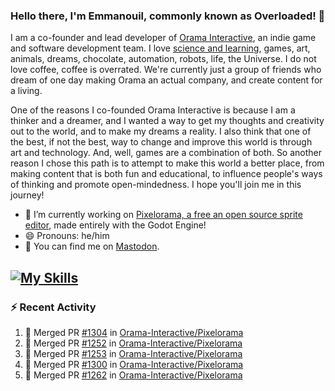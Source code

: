 ### Hello there, I'm Emmanouil, commonly known as Overloaded! 👋
I am a co-founder and lead developer of [Orama Interactive](https://www.oramainteractive.com/), an indie game and software development team. I love [science and learning](https://github.com/OverloadedOrama/KnowledgeBase), games, art, animals, dreams, chocolate, automation, robots, life, the Universe. I do not love coffee, coffee is overrated. We're currently just a group of friends who dream of one day making Orama an actual company, and create content for a living.

One of the reasons I co-founded Orama Interactive is because I am a thinker and a dreamer, and I wanted a way to get my thoughts and creativity out to the world, and to make my dreams a reality. I also think that one of the best, if not the best, way to change and improve this world is through art and technology. And, well, games are a combination of both. So another reason I chose this path is to attempt to make this world a better place, from making content that is both fun and educational, to influence people's ways of thinking and promote open-mindedness. I hope you'll join me in this journey!

- 🔭 I’m currently working on [Pixelorama, a free an open source sprite editor](https://github.com/Orama-Interactive/Pixelorama), made entirely with the Godot Engine!
- 😄 Pronouns: he/him
- 🐘 You can find me on <a rel="me" href="https://mastodon.social/@Overloaded">Mastodon</a>.

[![My Skills](https://skillicons.dev/icons?i=godot,py,cpp,cs,git,linux,html)](https://skillicons.dev)
---

### :zap: Recent Activity

<!--START_SECTION:activity-->
1. 🎉 Merged PR [#1304](https://github.com/Orama-Interactive/Pixelorama/pull/1304) in [Orama-Interactive/Pixelorama](https://github.com/Orama-Interactive/Pixelorama)
2. 🎉 Merged PR [#1252](https://github.com/Orama-Interactive/Pixelorama/pull/1252) in [Orama-Interactive/Pixelorama](https://github.com/Orama-Interactive/Pixelorama)
3. 🎉 Merged PR [#1253](https://github.com/Orama-Interactive/Pixelorama/pull/1253) in [Orama-Interactive/Pixelorama](https://github.com/Orama-Interactive/Pixelorama)
4. 🎉 Merged PR [#1300](https://github.com/Orama-Interactive/Pixelorama/pull/1300) in [Orama-Interactive/Pixelorama](https://github.com/Orama-Interactive/Pixelorama)
5. 🎉 Merged PR [#1262](https://github.com/Orama-Interactive/Pixelorama/pull/1262) in [Orama-Interactive/Pixelorama](https://github.com/Orama-Interactive/Pixelorama)
<!--END_SECTION:activity-->

<!--
**OverloadedOrama/OverloadedOrama** is a ✨ _special_ ✨ repository because its `README.md` (this file) appears on your GitHub profile.

Here are some ideas to get you started:

- 👯 I’m looking to collaborate on ...
- 🤔 I’m looking for help with ...
- 💬 Ask me about ...
- 📫 How to reach me: ...
- ⚡ Fun fact: ...
-->
